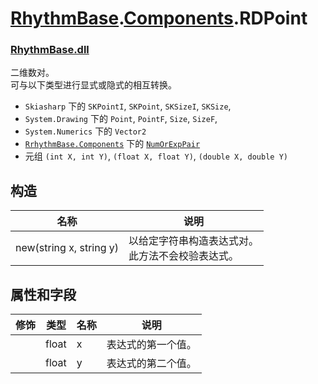 # [RhythmBase](../../RhythmToolkit.md).[Components](../namespace/Components.md).RDPoint
### [RhythmBase.dll](../assembly/RhythmBase.md)
二维数对。  
可与以下类型进行显式或隐式的相互转换。
- `Skiasharp` 下的 `SKPointI`, `SKPoint`, `SKSizeI`, `SKSize`,
- `System.Drawing` 下的 `Point`, `PointF`, `Size`, `SizeF`,
- `System.Numerics` 下的 `Vector2`
- [`RrhythmBase.Components`](../namespace/Components.md) 下的 [`NumOrExpPair`](../class/NumOrExpPair.md)
- 元组 `(int X, int Y)`, `(float X, float Y)`, `(double X, double Y)`

## 构造
名称 | 说明
-|-
new(string x, string y) | 以给定字符串构造表达式对。<br>此方法不会校验表达式。

## 属性和字段
修饰 | 类型 | 名称 | 说明
-|-|-|-
| | float | x | 表达式的第一个值。
| | float | y | 表达式的第二个值。